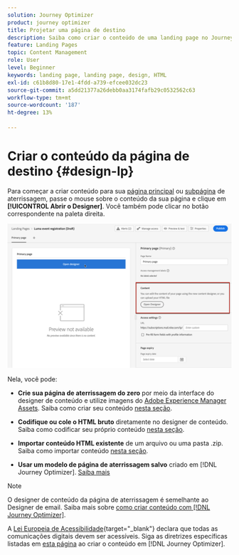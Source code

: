 ```yaml
---
solution: Journey Optimizer
product: journey optimizer
title: Projetar uma página de destino
description: Saiba como criar o conteúdo de uma landing page no Journey Optimizer
feature: Landing Pages
topic: Content Management
role: User
level: Beginner
keywords: landing page, landing page, design, HTML
exl-id: c61b8d80-17e1-4fdd-a739-efcee032dc23
source-git-commit: a5dd21377a26debb0aa3174fafb29c0532562c63
workflow-type: tm+mt
source-wordcount: '187'
ht-degree: 13%

---
```


# Criar o conteúdo da página de destino {#design-lp}

Para começar a criar conteúdo para sua [página principal](create-lp.md#configure-primary-page) ou [subpágina](create-lp.md#configure-subpages) de aterrissagem, passe o mouse sobre o conteúdo da sua página e clique em **[!UICONTROL Abrir o Designer]**. Você também pode clicar no botão correspondente na paleta direita.

![](assets/lp_open-designer.png)

Nela, você pode:

* **Crie sua página de aterrissagem do zero** por meio da interface do designer de conteúdo e utilize imagens do [Adobe Experience Manager Assets](../integrations/assets.md). Saiba como criar seu conteúdo <!--or use built-in templates--> [nesta seção](../email/content-from-scratch.md).

* **Codifique ou cole o HTML bruto** diretamente no designer de conteúdo. Saiba como codificar seu próprio conteúdo [nesta seção](../email/code-content.md).

* **Importar conteúdo HTML existente** de um arquivo ou uma pasta .zip. Saiba como importar conteúdo [nesta seção](../email/existing-content.md).

* **Usar um modelo de página de aterrissagem salvo** criado em [!DNL Journey Optimizer]. [Saiba mais](lp-templates.md)

>[!NOTE]
>
>O designer de conteúdo da página de aterrissagem é semelhante ao Designer de email. Saiba mais sobre [como criar conteúdo com [!DNL Journey Optimizer]](../email/get-started-email-design.md).
>
>A [Lei Europeia de Acessibilidade](https://eur-lex.europa.eu/legal-content/EN/TXT/?uri=CELEX%3A32019L0882){target="_blank"} declara que todas as comunicações digitais devem ser acessíveis. Siga as diretrizes específicas listadas em [esta página](../email/accessible-content.md) ao criar o conteúdo em [!DNL Journey Optimizer].
